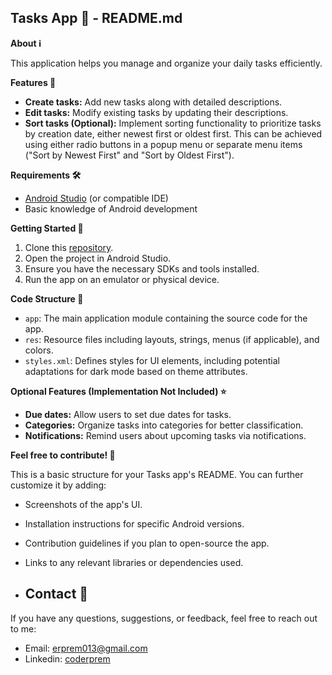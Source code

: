## Tasks App 📝 - README.md

**About ℹ️**

This application helps you manage and organize your daily tasks efficiently.

**Features 🚀**

* **Create tasks:** Add new tasks along with detailed descriptions.
* **Edit tasks:** Modify existing tasks by updating their descriptions.
* **Sort tasks (Optional):** Implement sorting functionality to prioritize tasks by creation date, either newest first or oldest first. This can be achieved using either radio buttons in a popup menu or separate menu items ("Sort by Newest First" and "Sort by Oldest First").

**Requirements 🛠️**

* [Android Studio](https://developer.android.com/studio) (or compatible IDE)
* Basic knowledge of Android development

**Getting Started 🚀**

1. Clone this [repository](https://github.com/coderprem/fb-realtime-notes-app).
2. Open the project in Android Studio.
3. Ensure you have the necessary SDKs and tools installed.
4. Run the app on an emulator or physical device.

**Code Structure 📁**

* `app`: The main application module containing the source code for the app.
* `res`: Resource files including layouts, strings, menus (if applicable), and colors.
* `styles.xml`: Defines styles for UI elements, including potential adaptations for dark mode based on theme attributes.

**Optional Features (Implementation Not Included) ⭐**

* **Due dates:** Allow users to set due dates for tasks.
* **Categories:** Organize tasks into categories for better classification.
* **Notifications:** Remind users about upcoming tasks via notifications.

**Feel free to contribute! 🎉**

This is a basic structure for your Tasks app's README. You can further customize it by adding:

* Screenshots of the app's UI.
* Installation instructions for specific Android versions.
* Contribution guidelines if you plan to open-source the app.
* Links to any relevant libraries or dependencies used.

* ## Contact 📧

If you have any questions, suggestions, or feedback, feel free to reach out to me:

- Email: [erprem013@gmail.com](mailto:erprem013@gmail.com)
- Linkedin: [coderprem](https://www.linkedin.com/in/coderprem/)
